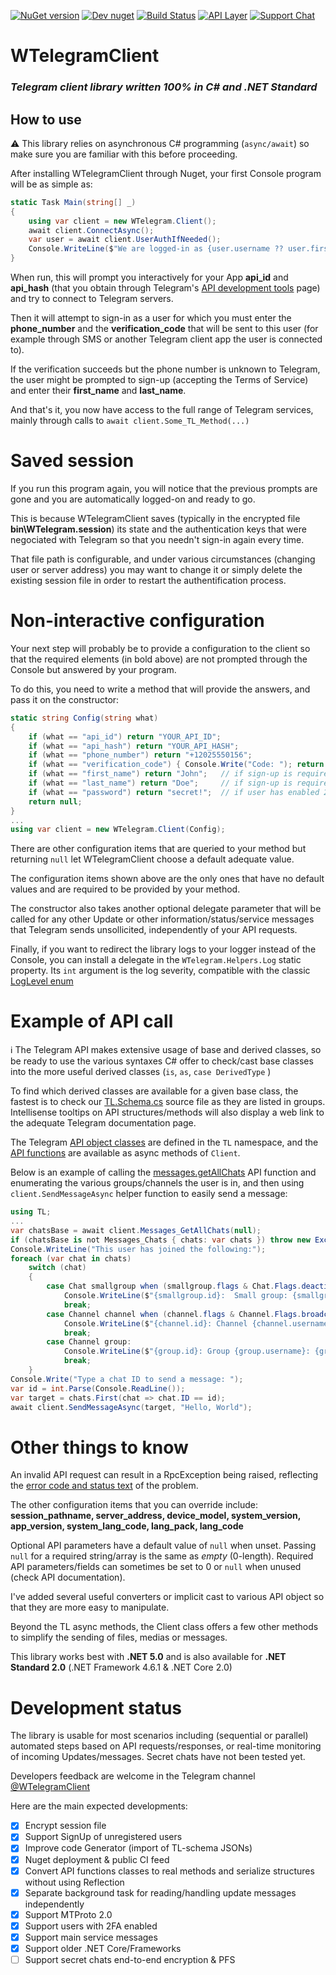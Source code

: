 ﻿[![NuGet version](https://img.shields.io/nuget/v/WTelegramClient)](https://www.nuget.org/packages/WTelegramClient/)
[![Dev nuget](https://img.shields.io/badge/dynamic/json?color=ffc040&label=Dev%20nuget&query=%24.versions%5B0%5D&url=https%3A%2F%2Fpkgs.dev.azure.com%2Fwiz0u%2F81bd92b7-0bb9-4701-b426-09090b27e037%2F_packaging%2F46ce0497-7803-4bd4-8c6c-030583e7c371%2Fnuget%2Fv3%2Fflat2%2Fwtelegramclient%2Findex.json)](https://dev.azure.com/wiz0u/WTelegramClient/_packaging?_a=package&feed=WTelegramClient&package=WTelegramClient&protocolType=NuGet)
[![Build Status](https://img.shields.io/azure-devops/build/wiz0u/WTelegramClient/7)](https://dev.azure.com/wiz0u/WTelegramClient/_build?definitionId=7)
[![API Layer](https://img.shields.io/badge/API_Layer-121-blueviolet)](https://core.telegram.org/api/layers)
[![Support Chat](https://img.shields.io/badge/Chat_with_us-on_Telegram-0088cc)](https://t.me/WTelegramClient)

# WTelegramClient
### _Telegram client library written 100% in C# and .NET Standard_

## How to use

:warning: This library relies on asynchronous C# programming (`async/await`) so make sure you are familiar with this before proceeding.

After installing WTelegramClient through Nuget, your first Console program will be as simple as:
```csharp
static Task Main(string[] _)
{
    using var client = new WTelegram.Client();
    await client.ConnectAsync();
    var user = await client.UserAuthIfNeeded();
    Console.WriteLine($"We are logged-in as {user.username ?? user.first_name + " " + user.last_name} (id {user.id})");
}
```
When run, this will prompt you interactively for your App **api_id** and **api_hash** (that you obtain through Telegram's [API development tools](https://my.telegram.org/apps) page) and try to connect to Telegram servers.

Then it will attempt to sign-in as a user for which you must enter the **phone_number** and the **verification_code** that will be sent to this user (for example through SMS or another Telegram client app the user is connected to).

If the verification succeeds but the phone number is unknown to Telegram, the user might be prompted to sign-up (accepting the Terms of Service) and enter their **first_name** and **last_name**.

And that's it, you now have access to the full range of Telegram services, mainly through calls to `await client.Some_TL_Method(...)`

# Saved session
If you run this program again, you will notice that the previous prompts are gone and you are automatically logged-on and ready to go.

This is because WTelegramClient saves (typically in the encrypted file **bin\WTelegram.session**) its state and the authentication keys that were negociated with Telegram so that you needn't sign-in again every time.

That file path is configurable, and under various circumstances (changing user or server address) you may want to change it or simply delete the existing session file in order to restart the authentification process.

# Non-interactive configuration
Your next step will probably be to provide a configuration to the client so that the required elements (in bold above) are not prompted through the Console but answered by your program.

To do this, you need to write a method that will provide the answers, and pass it on the constructor:
```csharp
static string Config(string what)
{
    if (what == "api_id") return "YOUR_API_ID";
    if (what == "api_hash") return "YOUR_API_HASH";
    if (what == "phone_number") return "+12025550156";
    if (what == "verification_code") { Console.Write("Code: "); return Console.ReadLine(); }
    if (what == "first_name") return "John";   // if sign-up is required
    if (what == "last_name") return "Doe";     // if sign-up is required
    if (what == "password") return "secret!";  // if user has enabled 2FA
    return null;
}
...
using var client = new WTelegram.Client(Config);
```
There are other configuration items that are queried to your method but returning `null` let WTelegramClient choose a default adequate value.

The configuration items shown above are the only ones that have no default values and are required to be provided by your method.

The constructor also takes another optional delegate parameter that will be called for any other Update or other information/status/service messages that Telegram sends unsollicited, independently of your API requests.

Finally, if you want to redirect the library logs to your logger instead of the Console, you can install a delegate in the `WTelegram.Helpers.Log` static property.
Its `int` argument is the log severity, compatible with the classic [LogLevel enum](https://docs.microsoft.com/en-us/dotnet/api/microsoft.extensions.logging.loglevel)

# Example of API call

:information_source: The Telegram API makes extensive usage of base and derived classes, so be ready to use the various syntaxes C# offer to check/cast base classes into the more useful derived classes (`is`, `as`, `case DerivedType` )

To find which derived classes are available for a given base class, the fastest is to check our [TL.Schema.cs](src/TL.Schema.cs) source file as they are listed in groups.
Intellisense tooltips on API structures/methods will also display a web link to the adequate Telegram documentation page.

The Telegram [API object classes](https://core.telegram.org/schema) are defined in the `TL` namespace, and the [API functions](https://core.telegram.org/methods) are available as async methods of `Client`.

Below is an example of calling the [messages.getAllChats](https://core.telegram.org/method/messages.getAllChats) API function and enumerating the various groups/channels the user is in, and then using `client.SendMessageAsync` helper function to easily send a message:
```csharp
using TL;
...
var chatsBase = await client.Messages_GetAllChats(null);
if (chatsBase is not Messages_Chats { chats: var chats }) throw new Exception("hu?");
Console.WriteLine("This user has joined the following:");
foreach (var chat in chats)
    switch (chat)
    {
        case Chat smallgroup when (smallgroup.flags & Chat.Flags.deactivated) == 0:
            Console.WriteLine($"{smallgroup.id}:  Small group: {smallgroup.title} with {smallgroup.participants_count} members");
            break;
        case Channel channel when (channel.flags & Channel.Flags.broadcast) != 0:
            Console.WriteLine($"{channel.id}: Channel {channel.username}: {channel.title}");
            break;
        case Channel group:
            Console.WriteLine($"{group.id}: Group {group.username}: {group.title}");
            break;
    }
Console.Write("Type a chat ID to send a message: ");
var id = int.Parse(Console.ReadLine());
var target = chats.First(chat => chat.ID == id);
await client.SendMessageAsync(target, "Hello, World");
```

# Other things to know

An invalid API request can result in a RpcException being raised, reflecting the [error code and status text](https://core.telegram.org/api/errors) of the problem.

The other configuration items that you can override include: **session_pathname, server_address, device_model, system_version, app_version, system_lang_code, lang_pack, lang_code**

Optional API parameters have a default value of `null` when unset. Passing `null` for a required string/array is the same as *empty* (0-length). Required API parameters/fields can sometimes be set to 0 or `null` when unused (check API documentation).

I've added several useful converters or implicit cast to various API object so that they are more easy to manipulate.

Beyond the TL async methods, the Client class offers a few other methods to simplify the sending of files, medias or messages.

This library works best with **.NET 5.0** and is also available for **.NET Standard 2.0** (.NET Framework 4.6.1 & .NET Core 2.0)

# Development status
The library is usable for most scenarios including (sequential or parallel) automated steps based on API requests/responses, or real-time monitoring of incoming Updates/messages. Secret chats have not been tested yet.

Developers feedback are welcome in the Telegram channel [@WTelegramClient](https://t.me/WTelegramClient)

Here are the main expected developments:
- [x] Encrypt session file
- [x] Support SignUp of unregistered users
- [x] Improve code Generator (import of TL-schema JSONs)
- [x] Nuget deployment & public CI feed
- [x] Convert API functions classes to real methods and serialize structures without using Reflection
- [x] Separate background task for reading/handling update messages independently
- [x] Support MTProto 2.0
- [x] Support users with 2FA enabled
- [x] Support main service messages
- [x] Support older .NET Core/Frameworks
- [ ] Support secret chats end-to-end encryption & PFS
